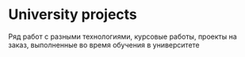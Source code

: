 # University projects
Ряд работ с разными технологиями, курсовые работы, проекты на заказ, выполненные во время обучения в университете
